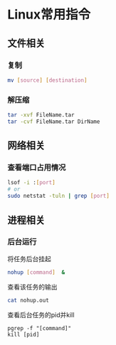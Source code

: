 # Linux常用指令

## 文件相关

### 复制

```bash
mv [source] [destination]
```

### 解压缩

```bash
tar -xvf FileName.tar
tar -cvf FileName.tar DirName
```



## 网络相关

### 查看端口占用情况

```bash
lsof -i :[port]
# or
sudo netstat -tuln | grep [port]
```

## 进程相关

### 后台运行

将任务后台挂起

```bash
nohup [command]  &
```

查看该任务的输出

```bash
cat nohup.out
```

查看后台任务的pid并kill

```
pgrep -f "[command]"
kill [pid]
```




